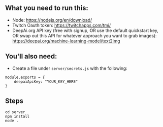 ## What you need to run this:
- Node: https://nodejs.org/en/download/
- Twitch Oauth token: https://twitchapps.com/tmi/
- DeepAi.org API key (free with signup, OR use the default quickstart key, OR swap out this API for whatever approach you want to grab images): https://deepai.org/machine-learning-model/text2img

## You'll also need:
- Create a file under `server/secrets.js` with the following:
```
module.exports = {
	deepaiApiKey: "YOUR_KEY_HERE"
}
```

## Steps
```
cd server
npm install
node .
```
